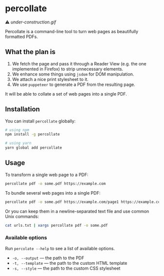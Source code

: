 # percollate

⚠️ _under-construction.gif_

Percollate is a command-line tool to turn web pages as beautifully formatted PDFs.

## What the plan is

1. We fetch the page and pass it through a Reader View (e.g. the one implemented in Firefox) to strip unnecessary elements.
2. We enhance some things using `jsdom` for DOM manipulation.
3. We attach a nice print stylesheet to it.
4. We use `puppeteer` to generate a PDF from the resulting page.

It will be able to collate a set of web pages into a single PDF.

## Installation

You can install `percollate` globally:

```bash
# using npm
npm install -g percollate

# using yarn
yarn global add percollate
```

## Usage

To transform a single web page to a PDF:

```bash
percollate pdf -o some.pdf https://example.com
```

To bundle several web pages into a single PDF:

```bash
percollate pdf -o some.pdf https://example.com/page1 https://example.com/page2
```

Or you can keep them in a newline-separated text file and use common Unix commands:

```bash
cat urls.txt | xargs percollate pdf -o some.pdf
```

### Available options

Run `percolate --help` to see a list of available options.

-   `-o, --output` — the path to the PDF
-   `-t, --template` — the path to the custom HTML template
-   `-s, --style` — the path to the custom CSS stylesheet
